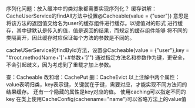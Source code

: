 序列化问题：放入缓冲中的类对象都需要实现序列化？
缓存讲解：
    CacheUserService的findAll方法中设置@Cacheable(value = {"user"})
    意思是将该方法的返回值交给名为user的缓存组件进行缓存。以键值对的形式
    进行缓存，其中键默认是传入的值，值是返回的结果，而规定的缓存组件能够
    将不同的类隔离开，因此缓存时应保证每个方法的参数是不同的。
    
   cacheUSerService的findById方法，设置@Cacheable(value = {"user"},key = "#root.methodName+'['+#参数+']'")
   通过指定方法名和参数作为键，更安全，不会引起歧义，因为考虑到了重载才加上参数。
   
   
查：Cacheable
改和增：CachePut
删：CacheEvict 
以上注解中两个属性：value表明归类，key表示键，关键就在于键，需要对应，才能实现不同方法间的结果缓存。
                   还有一个隐藏的属性是key对应的值。
使用caching可以指定不同的key
在类上使用CacheConfig(cachename="name")可以省略方法上的value值    
   